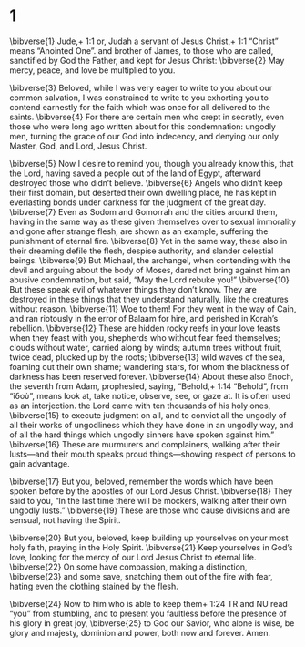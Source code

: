 # 1 
\bibverse{1} Jude,+ 1:1 or, Judah a servant of Jesus Christ,+ 1:1 “Christ” means “Anointed One”. and brother of James, to those who are called, sanctified by God the Father, and kept for Jesus Christ: \bibverse{2} May mercy, peace, and love be multiplied to you. 

\bibverse{3} Beloved, while I was very eager to write to you about our common salvation, I was constrained to write to you exhorting you to contend earnestly for the faith which was once for all delivered to the saints. \bibverse{4} For there are certain men who crept in secretly, even those who were long ago written about for this condemnation: ungodly men, turning the grace of our God into indecency, and denying our only Master, God, and Lord, Jesus Christ. 

\bibverse{5} Now I desire to remind you, though you already know this, that the Lord, having saved a people out of the land of Egypt, afterward destroyed those who didn’t believe. \bibverse{6} Angels who didn’t keep their first domain, but deserted their own dwelling place, he has kept in everlasting bonds under darkness for the judgment of the great day. \bibverse{7} Even as Sodom and Gomorrah and the cities around them, having in the same way as these given themselves over to sexual immorality and gone after strange flesh, are shown as an example, suffering the punishment of eternal fire. \bibverse{8} Yet in the same way, these also in their dreaming defile the flesh, despise authority, and slander celestial beings. \bibverse{9} But Michael, the archangel, when contending with the devil and arguing about the body of Moses, dared not bring against him an abusive condemnation, but said, “May the Lord rebuke you!” \bibverse{10} But these speak evil of whatever things they don’t know. They are destroyed in these things that they understand naturally, like the creatures without reason. \bibverse{11} Woe to them! For they went in the way of Cain, and ran riotously in the error of Balaam for hire, and perished in Korah’s rebellion. \bibverse{12} These are hidden rocky reefs in your love feasts when they feast with you, shepherds who without fear feed themselves; clouds without water, carried along by winds; autumn trees without fruit, twice dead, plucked up by the roots; \bibverse{13} wild waves of the sea, foaming out their own shame; wandering stars, for whom the blackness of darkness has been reserved forever. \bibverse{14} About these also Enoch, the seventh from Adam, prophesied, saying, “Behold,+ 1:14 “Behold”, from “ἰδοὺ”, means look at, take notice, observe, see, or gaze at. It is often used as an interjection. the Lord came with ten thousands of his holy ones, \bibverse{15} to execute judgment on all, and to convict all the ungodly of all their works of ungodliness which they have done in an ungodly way, and of all the hard things which ungodly sinners have spoken against him.” \bibverse{16} These are murmurers and complainers, walking after their lusts—and their mouth speaks proud things—showing respect of persons to gain advantage. 

\bibverse{17} But you, beloved, remember the words which have been spoken before by the apostles of our Lord Jesus Christ. \bibverse{18} They said to you, “In the last time there will be mockers, walking after their own ungodly lusts.” \bibverse{19} These are those who cause divisions and are sensual, not having the Spirit. 

\bibverse{20} But you, beloved, keep building up yourselves on your most holy faith, praying in the Holy Spirit. \bibverse{21} Keep yourselves in God’s love, looking for the mercy of our Lord Jesus Christ to eternal life. \bibverse{22} On some have compassion, making a distinction, \bibverse{23} and some save, snatching them out of the fire with fear, hating even the clothing stained by the flesh. 

\bibverse{24} Now to him who is able to keep them+ 1:24 TR and NU read “you” from stumbling, and to present you faultless before the presence of his glory in great joy, \bibverse{25} to God our Savior, who alone is wise, be glory and majesty, dominion and power, both now and forever. Amen. 